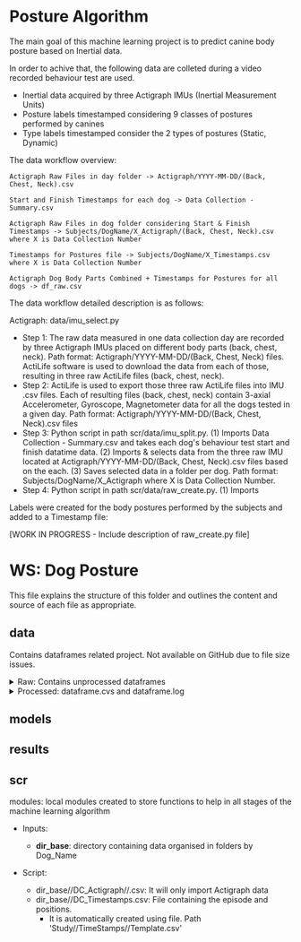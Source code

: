 # Posture Algorithm
The main goal of this machine learning project is to predict canine body posture based on Inertial data.

In order to achive that, the following data are colleted during a video recorded behaviour test are used.
* Inertial data acquired by three Actigraph IMUs (Inertial Measurement Units)  
* Posture labels timestamped considering 9 classes of postures performed by canines
* Type labels timestamped consider the 2 types of postures (Static, Dynamic)

The data workflow overview: 

    Actigraph Raw Files in day folder -> Actigraph/YYYY-MM-DD/(Back, Chest, Neck).csv
    
    Start and Finish Timestamps for each dog -> Data Collection - Summary.csv

    Actigraph Raw Files in dog folder considering Start & Finish Timestamps -> Subjects/DogName/X_Actigraph/(Back, Chest, Neck).csv where X is Data Collection Number

    Timestamps for Postures file -> Subjects/DogName/X_Timestamps.csv where X is Data Collection Number

    Actigraph Dog Body Parts Combined + Timestamps for Postures for all dogs -> df_raw.csv

The data workflow detailed description is as follows:

Actigraph: data/imu_select.py
* Step 1: The raw data measured in one data collection day are recorded by three Actigraph IMUs placed on different body parts (back, chest, neck). Path format: Actigraph/YYYY-MM-DD/(Back, Chest, Neck) files. ActiLife software is used to download the data from each of those, resulting in three raw ActiLife files (back, chest, neck).
* Step 2: ActiLife is used to export those three raw ActiLife files into IMU .csv files. Each of resulting files (back, chest, neck) contain 3-axial Accelerometer, Gyroscope, Magnetometer data for all the dogs tested in a given day. Path format: Actigraph/YYYY-MM-DD/(Back, Chest, Neck).csv files
* Step 3: Python script in path scr/data/imu_split.py. (1) Imports Data Collection - Summary.csv and takes each dog's behaviour test start and finish datatime data. (2) Imports & selects data from the three raw IMU located at  Actigraph/YYYY-MM-DD/(Back, Chest, Neck).csv files based on the each. (3) Saves selected data in a folder per dog. Path format: Subjects/DogName/X_Actigraph where X is Data Collection Number.
* Step 4: Python script in path scr/data/raw_create.py. (1) Imports

Labels were created for the body postures performed by the subjects and added to a Timestamp file:

[WORK IN PROGRESS - Include description of raw_create.py file]

# WS: Dog Posture
This file explains the structure of this folder and outlines the content and source of each file as appropriate.

## data
Contains dataframes related project. Not available on GitHub due to file size issues.
<details><summary> Raw: Contains unprocessed dataframes </summary>

* **df_raw.csv**: contains raw IMU data for timestamps labeled by positions. This file is created by src/data/raw.py, considering Timestamps and raw IMU data.

* **df_dogs.csv**: demographic data for the dogs downloaded from 'Data Collection - Dogs.csv'
</details>

<details><summary> Processed: dataframe.cvs and dataframe.log</summary> <p>  
The folder structure contains .csv files and an associated .log file with the hyperparameters used to create them.
</details>

## models

## results

## scr
modules: local modules created to store functions to help in all stages of the machine learning algorithm


* Inputs: 
    * **dir_base**: directory containing data organised in folders by Dog_Name

* Script:
    * dir_base//DC_Actigraph//.csv: It will only import Actigraph data
    * dir_base//DC_Timestamps.csv: File containing the episode and positions. 
        * It is automatically created using file. Path 'Study//TimeStamps//Template.csv'



